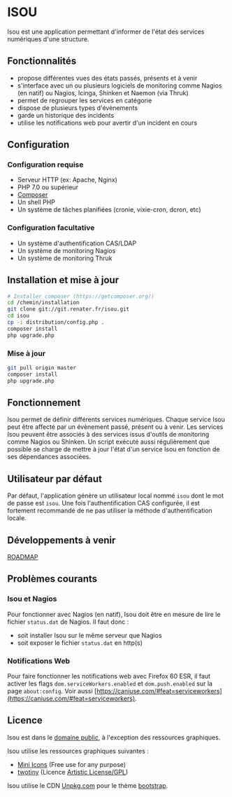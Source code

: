 # ISOU

Isou est une application permettant d'informer de l'état des services numériques d'une structure.

## Fonctionnalités
- propose différentes vues des états passés, présents et à venir
- s'interface avec un ou plusieurs logiciels de monitoring comme Nagios (en natif) ou Nagios, Icinga, Shinken et Naemon (via Thruk)
- permet de regrouper les services en catégorie
- dispose de plusieurs types d'évènements
- garde un historique des incidents
- utilise les notifications web pour avertir d'un incident en cours

## Configuration
### Configuration requise
- Serveur HTTP (ex: Apache, Nginx)
- PHP 7.0 ou supérieur
- [Composer](https://getcomposer.org)
- Un shell PHP
- Un système de tâches planifiées (cronie, vixie-cron, dcron, etc)

### Configuration facultative
- Un système d'authentification CAS/LDAP
- Un système de monitoring Nagios
- Un système de monitoring Thruk

## Installation et mise à jour
```bash
# Installer composer (https://getcomposer.org/)
cd /chemin/installation
git clone git://git.renater.fr/isou.git
cd isou
cp -i distribution/config.php .
composer install
php upgrade.php
```

### Mise à jour
```bash
git pull origin master
composer install
php upgrade.php
```

## Fonctionnement
Isou permet de définir différents services numériques. Chaque service Isou peut être affecté par un évènement passé, présent ou à venir.
Les services Isou peuvent être associés à des services issus d'outils de monitoring comme Nagios ou Shinken. Un script exécuté aussi régulièrement
 que possible se charge de mettre à jour l'état d'un service Isou en fonction de ses dépendances associées.

## Utilisateur par défaut
Par défaut, l'application génère un utilisateur local nommé `isou` dont le mot de passe est `isou`. Une fois l'authentification CAS configurée, il est fortement recommandé de ne pas utiliser la méthode d'authentification locale.

## Développements à venir
[ROADMAP](ROADMAP.md)

## Problèmes courants
### Isou et Nagios
Pour fonctionner avec Nagios (en natif), Isou doit être en mesure de lire le fichier `status.dat` de Nagios. Il faut donc :
- soit installer Isou sur le même serveur que Nagios
- soit exposer le fichier `status.dat` en http(s)

### Notifications Web
Pour faire fonctionner les notifications web avec Firefox 60 ESR, il faut activer les flags `dom.serviceWorkers.enabled` et `dom.push.enabled` sur la page `about:config`.
Voir aussi [https://caniuse.com/#feat=serviceworkers](https://caniuse.com/#feat=serviceworkers).

## Licence
Isou est dans le [domaine public](LICENSE), à l'exception des ressources graphiques.

Isou utilise les ressources graphiques suivantes :
- [Mini Icons](http://www.famfamfam.com/lab/icons/mini/) (Free use for any purpose)
- [twotiny](https://code.google.com/archive/p/twotiny/) (Licence [Artistic License/GPL](http://dev.perl.org/licenses/))

Isou utilise le CDN [Unpkg.com](https://unpkg.com/) pour le thème [bootstrap](https://getbootstrap.com/).

